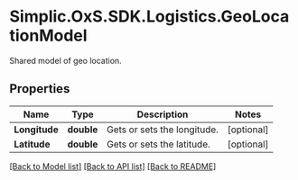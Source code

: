 # Simplic.OxS.SDK.Logistics.GeoLocationModel
Shared model of geo location.

## Properties

Name | Type | Description | Notes
------------ | ------------- | ------------- | -------------
**Longitude** | **double** | Gets or sets the longitude. | [optional] 
**Latitude** | **double** | Gets or sets the latitude. | [optional] 

[[Back to Model list]](../README.md#documentation-for-models) [[Back to API list]](../README.md#documentation-for-api-endpoints) [[Back to README]](../README.md)

